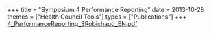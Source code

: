 +++
title = "Symposium 4 Performance Reporting"
date = 2013-10-28
themes = ["Health Council Tools"]
types = ["Publications"]
+++
[4_PerformanceReporting_SRobichaud_EN.pdf](/files/4_PerformanceReporting_SRobichaud_EN.pdf)
